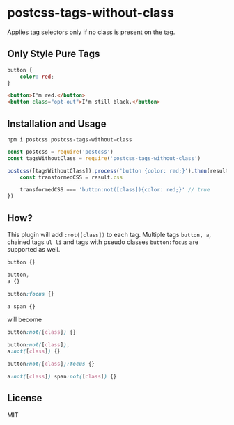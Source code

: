 # postcss-tags-without-class

Applies tag selectors only if no class is present on the tag.

## Only Style Pure Tags

```css
button {
    color: red;
}
```

```html
<button>I'm red.</button>
<button class="opt-out">I'm still black.</button>
```

## Installation and Usage

```
npm i postcss postcss-tags-without-class
```

```js
const postcss = require('postcss')
const tagsWithoutClass = require('postcss-tags-without-class')

postcss([tagsWithoutClass]).process('button {color: red;}').then(result => {
    const transformedCSS = result.css

    transformedCSS === 'button:not([class]){color: red;}' // true
})
```

## How?

This plugin will add `:not([class])` to each tag. Multiple tags `button, a`, chained tags `ul li` and tags with pseudo classes `button:focus` are supported as well.

```css
button {}

button,
a {}

button:focus {}

a span {}
```

will become

```css
button:not([class]) {}

button:not([class]),
a:not([class]) {}

button:not([class]):focus {}

a:not([class]) span:not([class]) {}
```

## License

MIT
